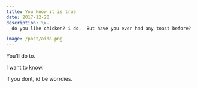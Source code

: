 ```yaml
---
title: You know it is true
date: 2017-12-20
description: \>-
  do you like chicken? i do.  But have you ever had any toast before?

image: /post/aida.png
---
```


You’ll do to. 

I want to know. 

if you dont, id be worrdies.
